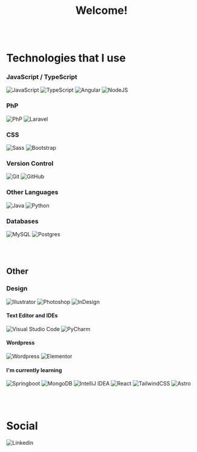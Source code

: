 <h1 align="center" >Welcome!</h1>
<br><br>

# Technologies that I use
### JavaScript / TypeScript
![JavaScript](https://img.shields.io/badge/Javascript-%23f6ff00?style=for-the-badge&logo=javascript&logoColor=black)
![TypeScript](https://img.shields.io/badge/Typescript-%232F74C0?style=for-the-badge&logo=typescript&logoColor=white)
![Angular](https://img.shields.io/badge/Angular-bd3535?style=for-the-badge&logo=angular&logoColor=white)
![NodeJS](https://img.shields.io/badge/node.js-6DA55F?style=for-the-badge&logo=node.js&logoColor=white)

### PhP
![PhP](https://img.shields.io/badge/Php-075391?style=for-the-badge&logo=php&logoColor=white)
![Laravel](https://img.shields.io/badge/laravel-orange?style=for-the-badge&logo=laravel&logoColor=black)

### CSS
![Sass](https://img.shields.io/badge/Sass-e85172?style=for-the-badge&logo=sass&logoColor=white)
![Bootstrap](https://img.shields.io/badge/bootstrap-%23563D7C.svg?style=for-the-badge&logo=bootstrap&logoColor=white)

### Version Control
![Git](https://img.shields.io/badge/git-%23F05033.svg?style=for-the-badge&logo=git&logoColor=white)
![GitHub](https://img.shields.io/badge/github-%23121011.svg?style=for-the-badge&logo=github&logoColor=white)


### Other Languages
![Java](https://img.shields.io/badge/Java-%23DA4838?style=for-the-badge&logo=openjdk&logoColor=white)
![Python](https://img.shields.io/badge/python-ffdf29?style=for-the-badge&logo=python)


### Databases 
![MySQL](https://img.shields.io/badge/mysql-%2300f.svg?style=for-the-badge&logo=mysql&logoColor=white)
![Postgres](https://img.shields.io/badge/postgres-%23316192.svg?style=for-the-badge&logo=postgresql&logoColor=white)

<br><br>
## Other

### Design
![Illustrator](https://img.shields.io/badge/Illustrator-%23FF9809?style=for-the-badge&logo=adobeillustrator&logoColor=white)
![Photoshop](https://img.shields.io/badge/Photoshop-%2338ABFF?style=for-the-badge&logo=adobephotoshop&logoColor=white)
![InDesign](https://img.shields.io/badge/InDesign-%23FF396B?style=for-the-badge&logo=adobeindesign&logoColor=white)

#### Text Editor and IDEs 
![Visual Studio Code](https://img.shields.io/badge/Visual%20Studio%20Code-0078d7.svg?style=for-the-badge&logo=visual-studio-code&logoColor=white)
![PyCharm](https://img.shields.io/badge/pycharm-143?style=for-the-badge&logo=pycharm&logoColor=black&color=black&labelColor=green)


#### Wordpress
![Wordpress](https://img.shields.io/badge/Wordpress-%23207196?style=for-the-badge&logo=wordpress&logoColor=white)
![Elementor](https://img.shields.io/badge/Elementor-%23AB003A?style=for-the-badge&logo=elementor&logoColor=white)


#### I'm currently learning
![Springboot](https://img.shields.io/badge/Springboot-brightgreen?style=for-the-badge&logo=springboot&logoColor=white)
![MongoDB](https://img.shields.io/badge/MongoDB-%234ea94b.svg?style=for-the-badge&logo=mongodb&logoColor=white)
![IntelliJ IDEA](https://img.shields.io/badge/IntelliJIDEA-000000.svg?style=for-the-badge&logo=intellij-idea&logoColor=white)
![React](https://img.shields.io/badge/react-%2320232a.svg?style=for-the-badge&logo=react&logoColor=%2361DAFB)
![TailwindCSS](https://img.shields.io/badge/tailwindcss-%2338B2AC.svg?style=for-the-badge&logo=tailwind-css&logoColor=white)
![Astro](https://img.shields.io/badge/Astro-00084d?style=for-the-badge&logo=astro&logoColor=white)

<br><br>
# Social
![Linkedin](https://img.shields.io/badge/linkedin-Ismael-%23087EBB?style=for-the-badge&logo=linkedin&logoColor=white&link=https://www.linkedin.com/in/ismmargars)


